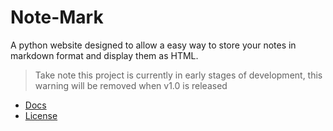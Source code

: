 # Note-Mark

A python website designed to allow a easy way to
store your notes in markdown format and display them as HTML.

> Take note this project is currently in early stages of development,
this warning will be removed when v1.0 is released

- [Docs](docs/index.md)
- [License](LICENSE)
